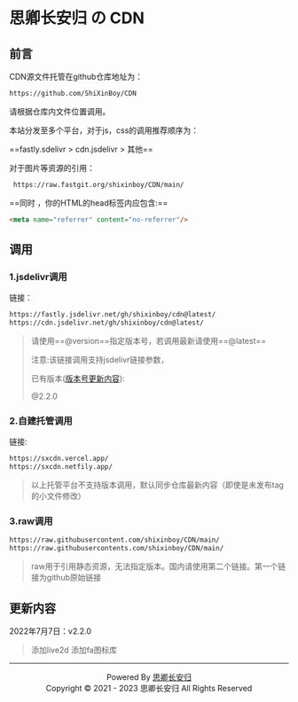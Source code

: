 # 思卿长安归 の CDN

## 前言

CDN源文件托管在github仓库地址为：

``` html
https://github.com/ShiXinBoy/CDN
```
请根据仓库内文件位置调用。

本站分发至多个平台，对于js，css的调用推荐顺序为：

==fastly.sdelivr > cdn.jsdelivr > 其他==

对于图片等资源的引用：

``` html
 https://raw.fastgit.org/shixinboy/CDN/main/
```
==同时 ，你的HTML的head标签内应包含:==

``` html
<meta name="referrer" content="no-referrer"/>
```

## 调用

### 1.jsdelivr调用

链接：
``` html
https://fastly.jsdelivr.net/gh/shixinboy/cdn@latest/
https://cdn.jsdelivr.net/gh/shixinboy/cdn@latest/
```
> 请使用==@version==指定版本号，若调用最新请使用==@latest==
>
> 注意:该链接调用支持jsdelivr链接参数，
>
> 已有版本([版本号更新内容](#更新内容)):
>
> @2.2.0
### 2.自建托管调用

链接: 
``` html
https://sxcdn.vercel.app/
https://sxcdn.netfily.app/
```
> 以上托管平台不支持版本调用，默认同步仓库最新内容（即使是未发布tag的小文件修改）

### 3.raw调用

```html
https://raw.githubusercontent.com/shixinboy/CDN/main/
https://raw.githubusercontents.com/shixinboy/CDN/main/
```

> raw用于引用静态资源，无法指定版本。国内请使用第二个链接。第一个链接为github原始链接

## 更新内容

2022年7月7日：v2.2.0

> 添加live2d
> 添加fa图标库

---


<center class="div">
    Powered By <a href="https://shixin.vercel.app">思卿长安归</a>
    <br>
    Copyright © 2021 - 2023 思卿长安归 All Rights Reserved
</center>


